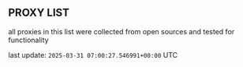 ## PROXY LIST

all proxies in this list were collected from open sources and tested for functionality

last update: `2025-03-31 07:00:27.546991+00:00` UTC
